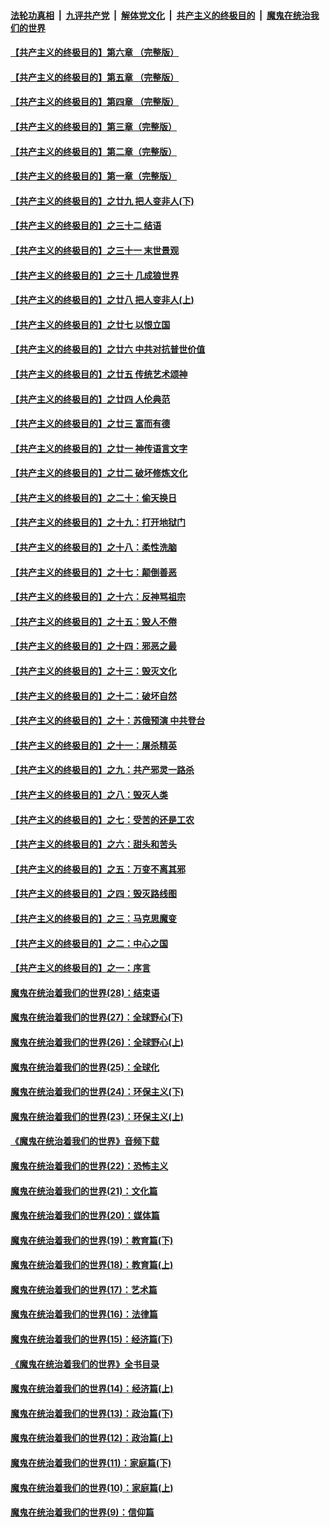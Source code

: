 ####  [法轮功真相](../../../../basic/blob/master/README.md?t=04250101) &nbsp;|&nbsp; [九评共产党](../../../../9ping.md/blob/master/README.md?t=04250101) &nbsp;|&nbsp; [解体党文化](../../../../jtdwh.md/blob/master/README.md?t=04250101)  &nbsp;|&nbsp; [共产主义的终极目的](../../../../gczydzjmd.md/blob/master/README.md?t=04250101) &nbsp;|&nbsp; [魔鬼在统治我们的世界](../../../../mgztzwmdsj.md/blob/master/README.md?t=04250101) 

#### [【共产主义的终极目的】第六章 （完整版）](../pages/nsc422/n11428913.md?t=04250101) 

#### [【共产主义的终极目的】第五章 （完整版）](../pages/nsc422/n11428912.md?t=04250101) 

#### [【共产主义的终极目的】第四章 （完整版）](../pages/nsc422/n11428907.md?t=04250101) 

#### [【共产主义的终极目的】第三章（完整版）](../pages/nsc422/n11428848.md?t=04250101) 

#### [【共产主义的终极目的】第二章（完整版）](../pages/nsc422/n11428831.md?t=04250101) 

#### [【共产主义的终极目的】第一章（完整版）](../pages/nsc422/n11417651.md?t=04250101) 

#### [【共产主义的终极目的】之廿九 把人变非人(下)](../pages/nsc422/n11344140.md?t=04250101) 

#### [【共产主义的终极目的】之三十二 结语](../pages/nsc422/n11360535.md?t=04250101) 

#### [【共产主义的终极目的】之三十一 末世景观](../pages/nsc422/n11351129.md?t=04250101) 

#### [【共产主义的终极目的】之三十 几成狼世界](../pages/nsc422/n11348280.md?t=04250101) 

#### [【共产主义的终极目的】之廿八 把人变非人(上)](../pages/nsc422/n11340492.md?t=04250101) 

#### [【共产主义的终极目的】之廿七 以恨立国](../pages/nsc422/n11336944.md?t=04250101) 

#### [【共产主义的终极目的】之廿六 中共对抗普世价值](../pages/nsc422/n11324785.md?t=04250101) 

#### [【共产主义的终极目的】之廿五 传统艺术颂神](../pages/nsc422/n11296396.md?t=04250101) 

#### [【共产主义的终极目的】之廿四 人伦典范](../pages/nsc422/n11296397.md?t=04250101) 

#### [【共产主义的终极目的】之廿三 富而有德](../pages/nsc422/n11283598.md?t=04250101) 

#### [【共产主义的终极目的】之廿一 神传语言文字](../pages/nsc422/n11263265.md?t=04250101) 

#### [【共产主义的终极目的】之廿二 破坏修炼文化](../pages/nsc422/n11245728.md?t=04250101) 

#### [【共产主义的终极目的】之二十：偷天换日](../pages/nsc422/n11238846.md?t=04250101) 

#### [【共产主义的终极目的】之十九：打开地狱门](../pages/nsc422/n11206376.md?t=04250101) 

#### [【共产主义的终极目的】之十八：柔性洗脑](../pages/nsc422/n11199994.md?t=04250101) 

#### [【共产主义的终极目的】之十七：颠倒善恶](../pages/nsc422/n11179782.md?t=04250101) 

#### [【共产主义的终极目的】之十六：反神骂祖宗](../pages/nsc422/n11166798.md?t=04250101) 

#### [【共产主义的终极目的】之十五：毁人不倦](../pages/nsc422/n11166792.md?t=04250101) 

#### [【共产主义的终极目的】之十四：邪恶之最](../pages/nsc422/n11150249.md?t=04250101) 

#### [【共产主义的终极目的】之十三：毁灭文化](../pages/nsc422/n11135227.md?t=04250101) 

#### [【共产主义的终极目的】之十二：破坏自然](../pages/nsc422/n11135214.md?t=04250101) 

#### [【共产主义的终极目的】之十：苏俄预演 中共登台](../pages/nsc422/n11118424.md?t=04250101) 

#### [【共产主义的终极目的】之十一：屠杀精英](../pages/nsc422/n11118442.md?t=04250101) 

#### [【共产主义的终极目的】之九：共产邪灵一路杀](../pages/nsc422/n11114139.md?t=04250101) 

#### [【共产主义的终极目的】之八：毁灭人类](../pages/nsc422/n11108503.md?t=04250101) 

#### [【共产主义的终极目的】之七：受苦的还是工农](../pages/nsc422/n11101809.md?t=04250101) 

#### [【共产主义的终极目的】之六：甜头和苦头](../pages/nsc422/n11096971.md?t=04250101) 

#### [【共产主义的终极目的】之五：万变不离其邪](../pages/nsc422/n11091285.md?t=04250101) 

#### [【共产主义的终极目的】之四：毁灭路线图](../pages/nsc422/n11086284.md?t=04250101) 

#### [【共产主义的终极目的】之三：马克思魔变](../pages/nsc422/n11061941.md?t=04250101) 

#### [【共产主义的终极目的】之二：中心之国](../pages/nsc422/n11047728.md?t=04250101) 

#### [【共产主义的终极目的】之一：序言](../pages/nsc422/n11086077.md?t=04250101) 

#### [魔鬼在统治着我们的世界(28)：结束语](../pages/nsc422/n10936246.md?t=04250101) 

#### [魔鬼在统治着我们的世界(27)：全球野心(下)](../pages/nsc422/n10928319.md?t=04250101) 

#### [魔鬼在统治着我们的世界(26)：全球野心(上)](../pages/nsc422/n10900318.md?t=04250101) 

#### [魔鬼在统治着我们的世界(25)：全球化](../pages/nsc422/n10788205.md?t=04250101) 

#### [魔鬼在统治着我们的世界(24)：环保主义(下)](../pages/nsc422/n10695307.md?t=04250101) 

#### [魔鬼在统治着我们的世界(23)：环保主义(上)](../pages/nsc422/n10688613.md?t=04250101) 

#### [《魔鬼在统治着我们的世界》音频下载](../pages/nsc422/n10635553.md?t=04250101) 

#### [魔鬼在统治着我们的世界(22)：恐怖主义](../pages/nsc422/n10614727.md?t=04250101) 

#### [魔鬼在统治着我们的世界(21)：文化篇](../pages/nsc422/n10597706.md?t=04250101) 

#### [魔鬼在统治着我们的世界(20)：媒体篇](../pages/nsc422/n10586579.md?t=04250101) 

#### [魔鬼在统治着我们的世界(19)：教育篇(下)](../pages/nsc422/n10564808.md?t=04250101) 

#### [魔鬼在统治着我们的世界(18)：教育篇(上)](../pages/nsc422/n10526970.md?t=04250101) 

#### [魔鬼在统治着我们的世界(17)：艺术篇](../pages/nsc422/n10499093.md?t=04250101) 

#### [魔鬼在统治着我们的世界(16)：法律篇](../pages/nsc422/n10485969.md?t=04250101) 

#### [魔鬼在统治着我们的世界(15)：经济篇(下)](../pages/nsc422/n10469975.md?t=04250101) 

#### [《魔鬼在统治着我们的世界》全书目录](../pages/nsc422/n10464261.md?t=04250101) 

#### [魔鬼在统治着我们的世界(14)：经济篇(上)](../pages/nsc422/n10457370.md?t=04250101) 

#### [魔鬼在统治着我们的世界(13)：政治篇(下)](../pages/nsc422/n10448270.md?t=04250101) 

#### [魔鬼在统治着我们的世界(12)：政治篇(上)](../pages/nsc422/n10444576.md?t=04250101) 

#### [魔鬼在统治着我们的世界(11)：家庭篇(下)](../pages/nsc422/n10440961.md?t=04250101) 

#### [魔鬼在统治着我们的世界(10)：家庭篇(上)](../pages/nsc422/n10435448.md?t=04250101) 

#### [魔鬼在统治着我们的世界(9)：信仰篇](../pages/nsc422/n10432159.md?t=04250101) 

